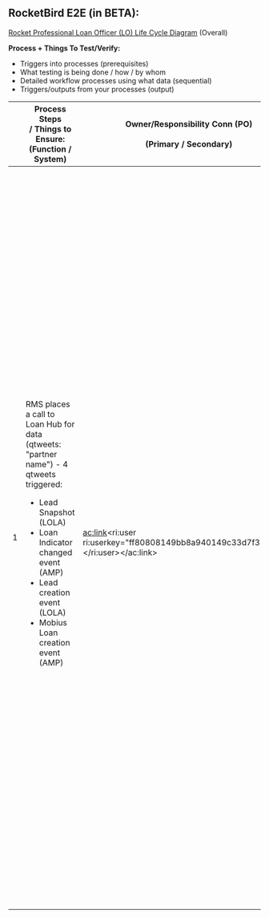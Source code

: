 
## **RocketBird E2E (in BETA):**

[Rocket Professional Loan Officer (LO) Life Cycle Diagram](https://editor.signavio.com/p/hub-preview#model/ff04d56e3b8644cd880073bf5a6af3ab;diagram) (Overall)



**Process + Things To Test/Verify:**

- Triggers into processes (prerequisites)
- What testing is being done / how / by whom
- Detailed workflow processes using what data (sequential)
- Triggers/outputs from your processes (output)





| <br> | Process Steps / Things to Ensure:<br>(Function / System)<br> | Owner/Responsibility Conn (PO)<br><br>(Primary / Secondary)<br> | SME / Testing Conn<br><br>(Primary / Secondary)<br> | Input and Output Triggers / Notifications<br> | Estimated Duration<br> | Status<br><br>(Complete / Not Started)<br> | Notes / Issues<br> |
| --- | --- | --- | --- | --- | --- | --- | --- |
| 1 | RMS places a call to Loan Hub for data (qtweets: "partner name") - 4 qtweets triggered:<br><ul><li>Lead Snapshot (LOLA)</li><li>Loan Indicator changed event (AMP)</li><li>Lead creation event (LOLA)</li><li>Mobius Loan creation event (AMP)</li></ul> | <br><ac:link><ri:user ri:userkey="ff80808149bb8a940149c33d7f350008"></ri:user></ac:link><br> | <br><ac:link><ri:user ri:userkey="ff8080814bd81a96014bdb6268050001"></ri:user></ac:link>, <ac:link><ri:user ri:userkey="ff8080814a4b9bb3014a977ce2580041"></ri:user></ac:link>, <ac:link><ri:user ri:userkey="8a89036068ac94970168c80dcc170002"></ri:user></ac:link><br> | RMS consumes <u>partner name</u>(Lisa Boudreau) &gt; Pass it to logos for co-branding<br><ul><li>Lisa B will be testing ensure consumed qtweets are fine</li></ul> | 20mins | **COMPLETE** | Pass through typically:<br><ul><li>Need get data from LOLA/AMP</li><li>Data is persisted properly</li></ul><br>NOTE: Peter to reach out when LOLA/AMP are ready to verify the qtweets<br><ul><li>Add calendar reminders during the time slots... to be on stand-by - for verification</li></ul><br>Question: Who from Mortgage Exp. will be consuming - need to ensure - work with ErinS to figure out who to contact<br><br>Lead creation event (LOLA) &gt; Mortgage Experience : New lead type code &gt; Calcs new mortgage &gt; Posted to API<br><br>"Boomerang clients" &gt; back to a banker and back again...<br>Need testcases setup for E2E - to ensure things are working as planned... (further up the chain)<br><ul><li>Ask Daniel Bosh / Rob Costello / Karlee Pilarski</li></ul><br>Dependencies: RMS &gt; Loan Hub &gt; AMP & LOLA<br> |



